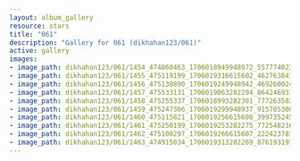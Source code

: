 ```yaml
---
layout: album_gallery
resource: stars
title: "061"
description: "Gallery for 061 (dikhahan123/061)"
active: gallery
images:
- image_path: dikhahan123/061/1454_474860463_1706018949948972_5577740230601393387_n.jpg
- image_path: dikhahan123/061/1455_475119199_1706019316615602_4627638411130335168_n.jpg
- image_path: dikhahan123/061/1456_475130890_1706019249948942_4692600242511938179_n.jpg
- image_path: dikhahan123/061/1457_475533131_1706019063282294_8642469318040521050_n.jpg
- image_path: dikhahan123/061/1458_475255337_1706018993282301_7772635830779006829_n.jpg
- image_path: dikhahan123/061/1459_475247366_1706019299948937_9157853004019395369_n.jpg
- image_path: dikhahan123/061/1460_475115821_1706019256615608_3997352455373529634_n.jpg
- image_path: dikhahan123/061/1461_475250199_1706019253282275_7725482160177665587_n.jpg
- image_path: dikhahan123/061/1462_475100297_1706019266615607_2224237811731946738_n.jpg
- image_path: dikhahan123/061/1463_474915034_1706019313282269_8761931977546854074_n.jpg
---
```

